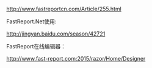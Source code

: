

http://www.fastreportcn.com/Article/255.html

FastReport.Net使用:

http://jingyan.baidu.com/season/42721

FastReport在线编辑器：

http://www.fast-report.com:2015/razor/Home/Designer